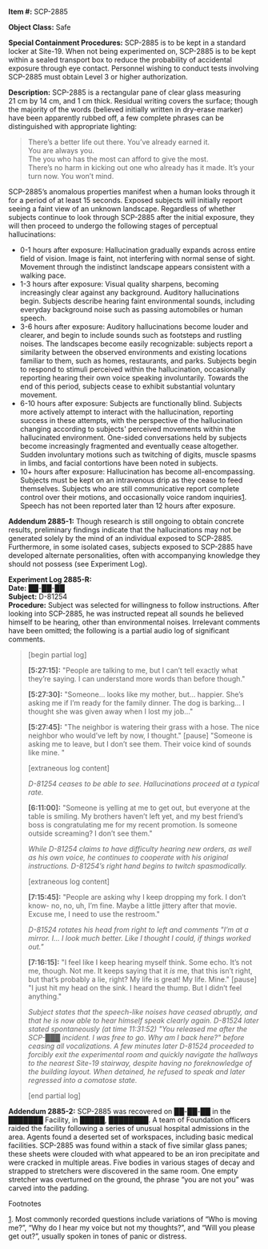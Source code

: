   
**Item #:** SCP-2885

**Object Class:** Safe

**Special Containment Procedures:** SCP-2885 is to be kept in a standard locker at Site-19. When not being experimented on, SCP-2885 is to be kept within a sealed transport box to reduce the probability of accidental exposure through eye contact. Personnel wishing to conduct tests involving SCP-2885 must obtain Level 3 or higher authorization.

**Description:** SCP-2885 is a rectangular pane of clear glass measuring 21 cm by 14 cm, and 1 cm thick. Residual writing covers the surface; though the majority of the words (believed initially written in dry-erase marker) have been apparently rubbed off, a few complete phrases can be distinguished with appropriate lighting:

> There’s a better life out there. You’ve already earned it.  
> You are always you.  
> The you who has the most can afford to give the most.  
> There’s no harm in kicking out one who already has it made. It’s your turn now. You won’t mind.

SCP-2885’s anomalous properties manifest when a human looks through it for a period of at least 15 seconds. Exposed subjects will initially report seeing a faint view of an unknown landscape. Regardless of whether subjects continue to look through SCP-2885 after the initial exposure, they will then proceed to undergo the following stages of perceptual hallucinations:

*   0-1 hours after exposure: Hallucination gradually expands across entire field of vision. Image is faint, not interfering with normal sense of sight. Movement through the indistinct landscape appears consistent with a walking pace.
*   1-3 hours after exposure: Visual quality sharpens, becoming increasingly clear against any background. Auditory hallucinations begin. Subjects describe hearing faint environmental sounds, including everyday background noise such as passing automobiles or human speech.
*   3-6 hours after exposure: Auditory hallucinations become louder and clearer, and begin to include sounds such as footsteps and rustling noises. The landscapes become easily recognizable: subjects report a similarity between the observed environments and existing locations familiar to them, such as homes, restaurants, and parks. Subjects begin to respond to stimuli perceived within the hallucination, occasionally reporting hearing their own voice speaking involuntarily. Towards the end of this period, subjects cease to exhibit substantial voluntary movement.
*   6-10 hours after exposure: Subjects are functionally blind. Subjects more actively attempt to interact with the hallucination, reporting success in these attempts, with the perspective of the hallucination changing according to subjects' perceived movements within the hallucinated environment. One-sided conversations held by subjects become increasingly fragmented and eventually cease altogether. Sudden involuntary motions such as twitching of digits, muscle spasms in limbs, and facial contortions have been noted in subjects.
*   10+ hours after exposure: Hallucination has become all-encompassing. Subjects must be kept on an intravenous drip as they cease to feed themselves. Subjects who are still communicative report complete control over their motions, and occasionally voice random inquiries[1](javascript:;). Speech has not been reported later than 12 hours after exposure.

**Addendum 2885-1:** Though research is still ongoing to obtain concrete results, preliminary findings indicate that the hallucinations may not be generated solely by the mind of an individual exposed to SCP-2885. Furthermore, in some isolated cases, subjects exposed to SCP-2885 have developed alternate personalities, often with accompanying knowledge they should not possess (see Experiment Log).

**Experiment Log 2885-R:**  
**Date:** ██-██-██  
**Subject:** D-81254  
**Procedure:** Subject was selected for willingness to follow instructions. After looking into SCP-2885, he was instructed repeat all sounds he believed himself to be hearing, other than environmental noises. Irrelevant comments have been omitted; the following is a partial audio log of significant comments.

> \[begin partial log\]
> 
> **\[5:27:15\]:** "People are talking to me, but I can’t tell exactly what they’re saying. I can understand more words than before though."
> 
> **\[5:27:30\]:** "Someone… looks like my mother, but… happier. She’s asking me if I’m ready for the family dinner. The dog is barking… I thought she was given away when I lost my job…"
> 
> **\[5:27:45\]:** "The neighbor is watering their grass with a hose. The nice neighbor who would’ve left by now, I thought." \[pause\] "Someone is asking me to leave, but I don’t see them. Their voice kind of sounds like mine. "
> 
> \[extraneous log content\]
> 
> _D-81254 ceases to be able to see. Hallucinations proceed at a typical rate._
> 
> **\[6:11:00\]:** "Someone is yelling at me to get out, but everyone at the table is smiling. My brothers haven’t left yet, and my best friend’s boss is congratulating me for my recent promotion. Is someone outside screaming? I don’t see them."
> 
> _While D-81254 claims to have difficulty hearing new orders, as well as his own voice, he continues to cooperate with his original instructions. D-81254’s right hand begins to twitch spasmodically._
> 
> \[extraneous log content\]
> 
> **\[7:15:45\]:** "People are asking why I keep dropping my fork. I don’t know- no, no, uh, I’m fine. Maybe a little jittery after that movie. Excuse me, I need to use the restroom."
> 
> _D-81524 rotates his head from right to left and comments "I’m at a mirror. I… I look much better. Like I thought I could, if things worked out."_
> 
> **\[7:16:15\]:** "I feel like I keep hearing myself think. Some echo. It’s not me, though. Not me. It keeps saying that it _is_ me, that this isn’t right, but that’s probably a lie, right? My life is great! My life. Mine." \[pause\] "I just hit my head on the sink. I heard the thump. But I didn’t feel anything."
> 
> _Subject states that the speech-like noises have ceased abruptly, and that he is now able to hear himself speak clearly again. D-81524 later stated spontaneously (at time 11:31:52) "You released me after the SCP-███ incident. I was free to go. Why am I back here?" before ceasing all vocalizations. A few minutes later D-81524 proceeded to forcibly exit the experimental room and quickly navigate the hallways to the nearest Site-19 stairway, despite having no foreknowledge of the building layout. When detained, he refused to speak and later regressed into a comatose state._
> 
> \[end partial log\]

**Addendum 2885-2:** SCP-2885 was recovered on ██-██-██ in the ███████ Facility, in █████, ████████. A team of Foundation officers raided the facility following a series of unusual hospital admissions in the area. Agents found a deserted set of workspaces, including basic medical facilities. SCP-2885 was found within a stack of five similar glass panes; these sheets were clouded with what appeared to be an iron precipitate and were cracked in multiple areas. Five bodies in various stages of decay and strapped to stretchers were discovered in the same room. One empty stretcher was overturned on the ground, the phrase “you are not you” was carved into the padding.

Footnotes

[1](javascript:;). Most commonly recorded questions include variations of “Who is moving me?”, “Why do I hear my voice but not my thoughts?”, and “Will you please get out?”, usually spoken in tones of panic or distress.